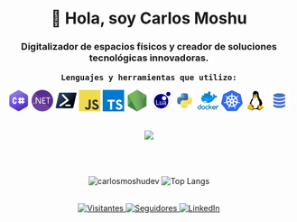 <div align="center">

  <h1>👋 Hola, soy Carlos Moshu</h1>
  <h3>Digitalizador de espacios físicos y creador de soluciones tecnológicas innovadoras.</h3>

  <p>
    <samp>
      <b>Lenguajes y herramientas que utilizo:</b>
    </samp>
  </p>
  
  <!-- Iconos de tecnologías -->
  <p>
    <img height="38" alt="C#" src="https://raw.githubusercontent.com/github/explore/80688e429a7d4ef2fca1e82350fe8e3517d3494d/topics/csharp/csharp.png">
    <img height="38" alt=".NET" src="https://raw.githubusercontent.com/github/explore/80688e429a7d4ef2fca1e82350fe8e3517d3494d/topics/dotnet/dotnet.png">
    <img height="38" alt="PowerShell" src="https://raw.githubusercontent.com/github/explore/80688e429a7d4ef2fca1e82350fe8e3517d3494d/topics/powershell/powershell.png">
    <img height="38" alt="JavaScript" src="https://raw.githubusercontent.com/github/explore/80688e429a7d4ef2fca1e82350fe8e3517d3494d/topics/javascript/javascript.png">
    <img height="38" alt="TypeScript" src="https://raw.githubusercontent.com/github/explore/80688e429a7d4ef2fca1e82350fe8e3517d3494d/topics/typescript/typescript.png">
    <img height="38" alt="Node.js" src="https://raw.githubusercontent.com/github/explore/80688e429a7d4ef2fca1e82350fe8e3517d3494d/topics/nodejs/nodejs.png">
    <img height="38" alt="Lua" src="https://raw.githubusercontent.com/github/explore/80688e429a7d4ef2fca1e82350fe8e3517d3494d/topics/lua/lua.png">
    <img height="38" alt="Python" src="https://raw.githubusercontent.com/github/explore/80688e429a7d4ef2fca1e82350fe8e3517d3494d/topics/python/python.png">
    <img height="38" alt="Docker" src="https://raw.githubusercontent.com/github/explore/379d49236d826364be968345e0a085d40386b0a1/topics/docker/docker.png">
    <img height="38" alt="Kubernetes" src="https://raw.githubusercontent.com/github/explore/01ea2a586e5da744792d0ccfce2f68b861f29301/topics/kubernetes/kubernetes.png">
    <img height="38" alt="Linux" src="https://raw.githubusercontent.com/github/explore/e65ef46ef3e7bc457c93622f6a89fe8d3fd131d5/topics/linux/linux.png">
    <img height="38" alt="SQL" src="https://raw.githubusercontent.com/github/explore/96943574ba0c0340ba6ea1e6f768e9abe43e34e1/topics/sql/sql.png">
  </p>

  <br>

  <!-- Tipografía animada -->
  <img src="https://readme-typing-svg.herokuapp.com?font=Iosevka&size=20&duration=3000&color=68A4C9&center=true&width=600&lines=Programador+con+pasión+por+la+eficiencia.;Digitalización+de+espacios+físicos.;Amante+de+las+interfaces+intuitivas.">
  
  <br><br>

  <!-- Estadísticas -->
  <div align="center">
    <img src="https://github-readme-stats.vercel.app/api?username=carlosmoshudev&show_icons=true&theme=radical&hide_border=true&locale=es" alt="carlosmoshudev">
    <img src="https://github-readme-stats.vercel.app/api/top-langs/?username=carlosmoshudev&langs_count=6&layout=compact&theme=radical&hide_border=true&locale=es" alt="Top Langs">
  </div>

  <br>

  <!-- Enlaces sociales -->
  <p>
    <a href="https://github.com/carlosmoshudev">
      <img src="https://komarev.com/ghpvc/?username=carlosmoshudev&label=Visitantes&logo=GitHub&color=brightgreen" alt="Visitantes">
    </a>
    <a href="https://github.com/carlosmoshudev">
      <img src="https://img.shields.io/github/followers/carlosmoshudev?label=Seguidores&logo=GitHub&color=brightgreen" alt="Seguidores">
    </a>
    <a href="https://www.linkedin.com/in/carlos-moshu/">
      <img src="https://img.shields.io/badge/LinkedIn-blue?logo=linkedin&labelColor=blue" alt="LinkedIn">
    </a>
  </p>

</div>
